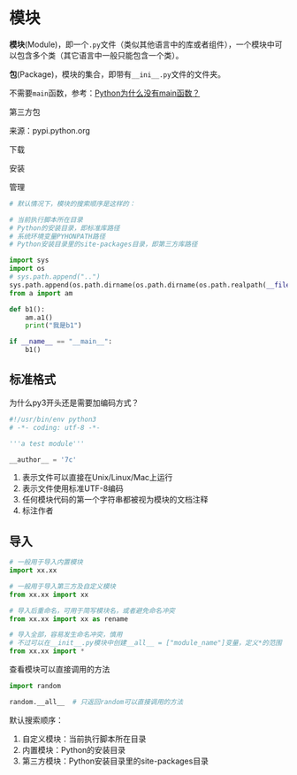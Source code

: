 # 模块

**模块**(Module)，即一个`.py`文件（类似其他语言中的库或者组件），一个模块中可以包含多个类（其它语言中一般只能包含一个类）。

**包**(Package)，模块的集合，即带有`__ini__.py`文件的文件夹。

不需要`main`函数，参考：[Python为什么没有main函数？](https://mp.weixin.qq.com/s/1ehySR5NH2v1U8WIlXflEQ)

第三方包

来源：pypi.python.org

下载

安装

管理

```python
# 默认情况下，模块的搜索顺序是这样的：

# 当前执行脚本所在目录
# Python的安装目录，即标准库路径
# 系统环境变量PYHONPATH路径
# Python安装目录里的site-packages目录，即第三方库路径

import sys
import os
# sys.path.append("..")
sys.path.append(os.path.dirname(os.path.dirname(os.path.realpath(__file__))))
from a import am

def b1():
    am.a1()
    print("我是b1")

if __name__ == "__main__":
    b1()
```


## 标准格式

为什么py3开头还是需要加编码方式？

```python
#!/usr/bin/env python3
# -*- coding: utf-8 -*-

'''a test module'''

__author__ = '7c'
```

1. 表示文件可以直接在Unix/Linux/Mac上运行
2. 表示文件使用标准UTF-8编码
3. 任何模块代码的第一个字符串都被视为模块的文档注释
4. 标注作者

## 导入

```python
# 一般用于导入内置模块
import xx.xx

# 一般用于导入第三方及自定义模块
from xx.xx import xx

# 导入后重命名，可用于简写模块名，或者避免命名冲突
from xx.xx import xx as rename

# 导入全部，容易发生命名冲突，慎用
# 不过可以在__init__.py模块中创建__all__ = ["module_name"]变量，定义*的范围
from xx.xx import *
```

查看模块可以直接调用的方法

```python
import random

random.__all__  # 只返回random可以直接调用的方法
```

默认搜索顺序：

1. 自定义模块：当前执行脚本所在目录
2. 内置模块：Python的安装目录
3. 第三方模块：Python安装目录里的site-packages目录